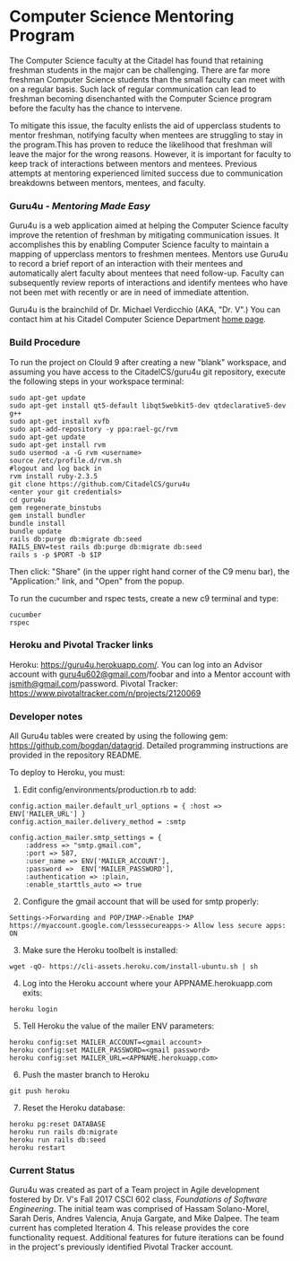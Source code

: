 # Computer Science Mentoring Program

The Computer Science faculty at the Citadel has found that retaining freshman students in the major can be challenging. There are far more freshman Computer Science students than the small faculty can meet with on a regular basis. Such lack of regular communication can lead to freshman becoming disenchanted with the Computer Science program before the faculty has the chance to intervene.
 
To mitigate this issue, the faculty enlists the aid of upperclass students to mentor freshman, notifying faculty when mentees are struggling to stay in the program.This has proven to reduce the likelihood that freshman will leave the major for the wrong reasons. However, it is important for faculty to keep track of interactions between mentors and mentees. Previous attempts at mentoring experienced limited success due to communication breakdowns between mentors, mentees, and faculty.

### Guru4u - *Mentoring Made Easy*

Guru4u is a web application aimed at helping the Computer Science faculty improve the retention of freshman by mitigating communication issues. It accomplishes this by enabling Computer Science faculty to maintain a mapping of upperclass mentors to freshmen mentees. Mentors use Guru4u to record a brief report of an interaction with their mentees and automatically alert faculty about mentees that need follow-up. Faculty can subsequently review reports of interactions and identify mentees who have not been met with recently or are in need of immediate attention.

Guru4u is the brainchild of Dr. Michael Verdicchio (AKA, "Dr. V".) You can contact him at his Citadel Computer Science Department [home page](http://www.citadel.edu/root/mathcs-directory/58-academics/schools/ssm/mathematics-and-computer-science/23884-michael-verdicchio).

### Build Procedure

To run the project on Clould 9 after creating a new "blank" workspace, and assuming you have access to the CitadelCS/guru4u git repository, execute the following steps in your workspace terminal:

```
sudo apt-get update 
sudo apt-get install qt5-default libqt5webkit5-dev qtdeclarative5-dev g++   
sudo apt-get install xvfb
sudo apt-add-repository -y ppa:rael-gc/rvm
sudo apt-get update
sudo apt-get install rvm
sudo usermod -a -G rvm <username>
source /etc/profile.d/rvm.sh
#logout and log back in
rvm install ruby-2.3.5
git clone https://github.com/CitadelCS/guru4u
<enter your git credentials>
cd guru4u
gem regenerate_binstubs
gem install bundler
bundle install
bundle update
rails db:purge db:migrate db:seed
RAILS_ENV=test rails db:purge db:migrate db:seed
rails s -p $PORT -b $IP
```

Then click: "Share" (in the upper right hand corner of the C9 menu bar), the "Application:" link, and "Open" from the popup.

To run the cucumber and rspec tests, create a new c9 terminal and type:

```
cucumber
rspec
```

### Heroku and Pivotal Tracker links

Heroku: https://guru4u.herokuapp.com/. You can log into an Advisor account with guru4u602@gmail.com/foobar and into a Mentor account with jsmith@gmail.com/password.
Pivotal Tracker: https://www.pivotaltracker.com/n/projects/2120069

### Developer notes

All Guru4u tables were created by using the following gem: https://github.com/bogdan/datagrid.  Detailed programming instructions are provided in the repository README.

To deploy to Heroku, you must:

1. Edit config/environments/production.rb to add:
 
 ```
config.action_mailer.default_url_options = { :host => ENV['MAILER_URL'] }
config.action_mailer.delivery_method = :smtp
  
config.action_mailer.smtp_settings = {
     :address => "smtp.gmail.com",
     :port => 587,
     :user_name => ENV['MAILER_ACCOUNT'],
     :password =>  ENV['MAILER_PASSWORD'],
     :authentication => :plain,
     :enable_starttls_auto => true
```

2. Configure the gmail account that will be used for smtp properly:

```
Settings->Forwarding and POP/IMAP->Enable IMAP
https://myaccount.google.com/lesssecureapps-> Allow less secure apps: ON
```

3. Make sure the Heroku toolbelt is installed:

```
wget -qO- https://cli-assets.heroku.com/install-ubuntu.sh | sh
```

4. Log into the Heroku account where your APPNAME.herokuapp.com exits:

```
heroku login
```

5. Tell Heroku the value of the mailer ENV parameters:

```
heroku config:set MAILER_ACCOUNT=<gmail account>
heroku config:set MAILER_PASSWORD=<gmail password>
heroku config:set MAILER_URL=<APPNAME.herokuapp.com>
```

6. Push the master branch to Heroku

```
git push heroku
```

7. Reset the Heroku database:

```
heroku pg:reset DATABASE
heroku run rails db:migrate
heroku run rails db:seed
heroku restart
```

### Current Status

Guru4u was created as part of a Team project in Agile development fostered by Dr. V's Fall 2017 CSCI 602 class, *Foundations of Software Engineering*. The initial team was comprised of Hassam Solano-Morel, Sarah Deris, Andres Valencia, Anuja Gargate, and Mike Dalpee. 
The team current has completed Iteration 4.  This release provides the core functionality request.  Additional features for future iterations can be found in the project's previously identified Pivotal Tracker account.

